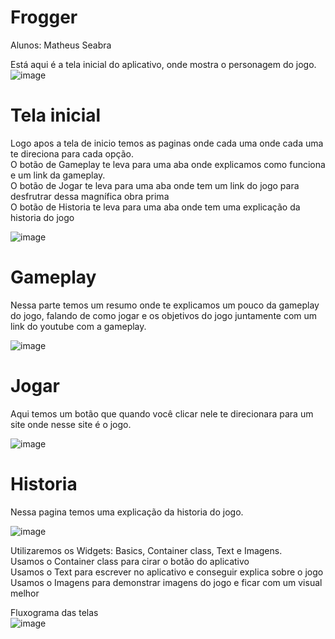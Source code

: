 # Frogger
Alunos: Matheus Seabra<br>



Está aqui é a tela inicial do aplicativo, onde mostra o personagem do jogo.<br>
![image](https://github.com/MatheusSeabra/Frogger/assets/101134295/98bd7fd5-357a-480a-8650-34c2230785b7)<br>

# Tela inicial

Logo apos a tela de inicio temos as paginas onde cada uma onde cada uma te direciona para cada opção.<br>
O botão de Gameplay te leva para uma aba onde explicamos como funciona e um link da gameplay.<br>
O botão de Jogar te leva para uma aba onde tem um link do jogo para desfrutrar dessa magnífica obra prima<br>
O botão de Historia te leva para uma aba onde tem uma explicação da historia do jogo<br>

![image](https://github.com/MatheusSeabra/Frogger/assets/101134295/a1585ca5-edcf-46cd-b4bb-18bd3525573d)<br>

# Gameplay
Nessa parte temos um resumo onde te explicamos um pouco da gameplay do jogo, falando de como jogar e os objetivos do jogo juntamente com um link do youtube com a gameplay.<br>

![image](https://github.com/MatheusSeabra/Frogger/assets/101134295/53064db8-530e-4c91-aa51-ade491af8d0e)<br>

# Jogar
Aqui temos um botão que quando você clicar nele te direcionara para um site onde nesse site é o jogo.<br> 

![image](https://github.com/MatheusSeabra/Frogger/assets/101134295/6b19418e-baa9-494c-8038-91d539c7c55c) <br>

# Historia
Nessa pagina temos uma explicação da historia do jogo.<br>

![image](https://github.com/MatheusSeabra/Frogger/assets/101134295/fdd6135f-0d1c-41b6-809f-2f17e7c65dd8)<br>


Utilizaremos os Widgets: Basics, Container class, Text e Imagens.<br>
Usamos o Container class para cirar o botão do aplicativo<br>
Usamos o Text para escrever no aplicativo e conseguir explica sobre o jogo<br>
Usamos o Imagens para demonstrar imagens do jogo e ficar com um visual melhor<br>

Fluxograma das telas<br>
![image](https://github.com/MatheusSeabra/Frogger/assets/101134295/4c9a4c67-656f-4b15-b678-eb99009ec599)<br>

